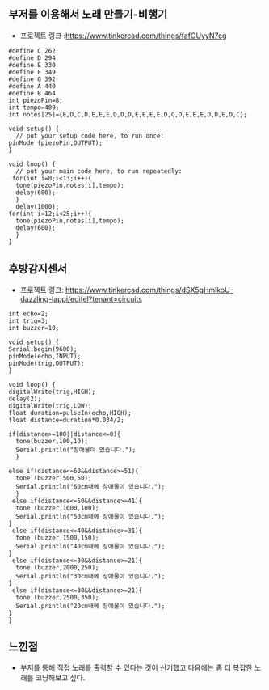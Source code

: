 ## 부저를 이용해서 노래 만들기-비행기

- 프로젝트 링크 :https://www.tinkercad.com/things/fafOUyyN7cg
```
#define C 262
#define D 294
#define E 330
#define F 349
#define G 392
#define A 440
#define B 464
int piezoPin=8;
int tempo=400;
int notes[25]={E,D,C,D,E,E,E,D,D,D,E,E,E,E,D,C,D,E,E,E,D,D,E,D,C};

void setup() {
  // put your setup code here, to run once:
pinMode (piezoPin,OUTPUT);
}

void loop() {
  // put your main code here, to run repeatedly:
 for(int i=0;i<13;i++){
  tone(piezoPin,notes[i],tempo);
  delay(600);
  }
  delay(1000);
for(int i=12;i<25;i++){
  tone(piezoPin,notes[i],tempo);
  delay(600);
  }
}
```


## 후방감지센서
- 프로젝트 링크: https://www.tinkercad.com/things/dSX5gHmlkoU-dazzling-lappi/editel?tenant=circuits
```
int echo=2;
int trig=3;
int buzzer=10;

void setup() {
Serial.begin(9600);
pinMode(echo,INPUT);
pinMode(trig,OUTPUT);
}

void loop() {
digitalWrite(trig,HIGH);
delay(2);
digitalWrite(trig,LOW);
float duration=pulseIn(echo,HIGH);
float distance=duration*0.034/2;

if(distance>=100||distance<=0){
  tone(buzzer,100,10);
  Serial.println("장애물이 없습니다.");
  }
  
else if(distance<=60&&distance>=51){
  tone (buzzer,500,50);
  Serial.println("60cm내에 장애물이 있습니다.");
  }
 else if(distance<=50&&distance>=41){
  tone (buzzer,1000,100);
  Serial.println("50cm내에 장애물이 있습니다.");
}
 else if(distance<=40&&distance>=31){
  tone (buzzer,1500,150);
  Serial.println("40cm내에 장애물이 있습니다.");
}
 else if(distance<=30&&distance>=21){
  tone (buzzer,2000,250);
  Serial.println("30cm내에 장애물이 있습니다.");
}
 else if(distance<=30&&distance>=21){
  tone (buzzer,2500,350);
  Serial.println("20cm내에 장애물이 있습니다.");
}
}
```
## 느낀점
- 부저를 통해 직접 노래를 출력할 수 있다는 것이 신기했고 다음에는 좀 더 복잡한 노래를 코딩해보고 싶다.

